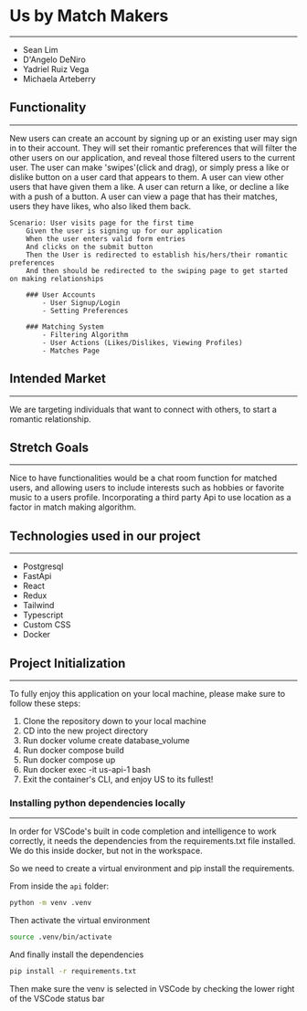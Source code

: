 # Us by Match Makers

---

-   Sean Lim
-   D'Angelo DeNiro
-   Yadriel Ruiz Vega
-   Michaela Arteberry

## Functionality

---

New users can create an account by signing up or an existing user may sign in to their account. They will set their romantic preferences that will filter the other users on our application, and reveal those filtered users to the current user. The user can make 'swipes'(click and drag), or simply press a like or dislike button on a user card that appears to them. A user can view other users that have given them a like. A user can return a like, or decline a like with a push of a button. A user can view a page that has their matches, users they have likes, who also liked them back.

    Scenario: User visits page for the first time
        Given the user is signing up for our application
        When the user enters valid form entries
        And clicks on the submit button
        Then the User is redirected to establish his/hers/their romantic preferences
        And then should be redirected to the swiping page to get started on making relationships

        ### User Accounts
            - User Signup/Login
            - Setting Preferences

        ### Matching System
            - Filtering Algorithm
            - User Actions (Likes/Dislikes, Viewing Profiles)
            - Matches Page

## Intended Market

---

We are targeting individuals that want to connect with others, to start a romantic relationship.

## Stretch Goals

---

Nice to have functionalities would be a chat room function for matched users, and allowing users to include interests such as hobbies or favorite music to a users profile. Incorporating a third party Api to use location as a factor in match making algorithm.

## Technologies used in our project

---

-   Postgresql
-   FastApi
-   React
-   Redux
-   Tailwind
-   Typescript
-   Custom CSS
-   Docker

## Project Initialization

---

To fully enjoy this application on your local machine, please make sure to follow these steps:

1. Clone the repository down to your local machine
2. CD into the new project directory
3. Run docker volume create database_volume
4. Run docker compose build
5. Run docker compose up
6. Run docker exec -it us-api-1 bash
7. Exit the container's CLI, and enjoy US to its fullest!

### Installing python dependencies locally

---

In order for VSCode's built in code completion and intelligence to
work correctly, it needs the dependencies from the requirements.txt file
installed. We do this inside docker, but not in the workspace.

So we need to create a virtual environment and pip install the requirements.

From inside the `api` folder:

```bash
python -m venv .venv
```

Then activate the virtual environment

```bash
source .venv/bin/activate
```

And finally install the dependencies

```bash
pip install -r requirements.txt
```

Then make sure the venv is selected in VSCode by checking the lower right of the
VSCode status bar
